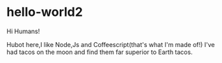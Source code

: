 # hello-world2

Hi Humans!

Hubot here,I like Node,Js and Coffeescript(that's what I'm made of!)
I've had tacos on the moon and find them far superior to Earth tacos.

